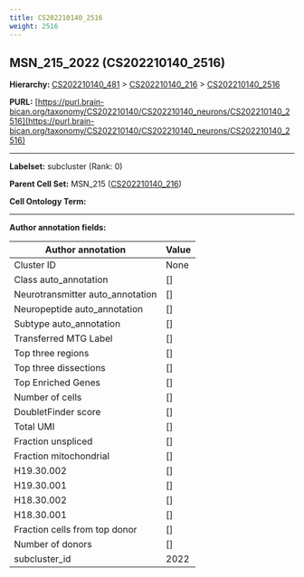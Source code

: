 ```yaml
---
title: CS202210140_2516
weight: 2516
---
```

## MSN_215_2022 (CS202210140_2516)
<b>Hierarchy: </b>
[CS202210140_481](../CS202210140_481) >
[CS202210140_216](../CS202210140_216) >
[CS202210140_2516](../CS202210140_2516)

**PURL:** [https://purl.brain-bican.org/taxonomy/CS202210140/CS202210140_neurons/CS202210140_2516](https://purl.brain-bican.org/taxonomy/CS202210140/CS202210140_neurons/CS202210140_2516)

---


**Labelset:** subcluster (Rank: 0)

**Parent Cell Set:** MSN_215 ([CS202210140_216](../CS202210140_216))



**Cell Ontology Term:** 

[MARKER GENES.]: #


---

[TRANSFERRED ANNOTATIONS.]: #


[AUTHOR ANNOTATION FIELDS.]: #


**Author annotation fields:**

| Author annotation | Value |
|-------------------|-------|
|Cluster ID|None|
|Class auto_annotation|[]|
|Neurotransmitter auto_annotation|[]|
|Neuropeptide auto_annotation|[]|
|Subtype auto_annotation|[]|
|Transferred MTG Label|[]|
|Top three regions|[]|
|Top three dissections|[]|
|Top Enriched Genes|[]|
|Number of cells|[]|
|DoubletFinder score|[]|
|Total UMI|[]|
|Fraction unspliced|[]|
|Fraction mitochondrial|[]|
|H19.30.002|[]|
|H19.30.001|[]|
|H18.30.002|[]|
|H18.30.001|[]|
|Fraction cells from top donor|[]|
|Number of donors|[]|
|subcluster_id|2022|
